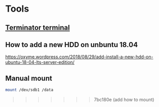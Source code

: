 # Tools

## [Terminator terminal](./terminator.md)

## How to add a new HDD on unbuntu 18.04
https://oxyme.wordpress.com/2018/08/29/add-install-a-new-hdd-on-ubuntu-18-04-lts-server-edition/

## Manual mount 
```bash
mount /dev/sdb1 /data
```
>>>>>>> 7bc180e (add how to mount)
